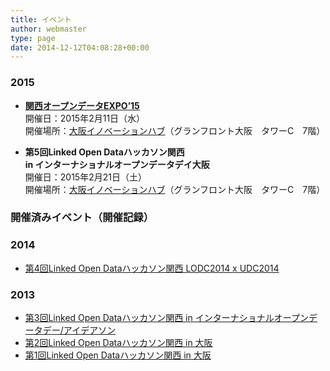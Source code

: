 ```yaml
---
title: イベント
author: webmaster
type: page
date: 2014-12-12T04:08:28+00:00
---
```


### 2015

  * [**関西オープンデータEXPO&#8217;15**][1]  
    開催日：2015年2月11日（水）  
    開催場所：[大阪イノベーションハブ][2]（グランフロント大阪　タワーC　7階）</p> 
  * **第5回Linked Open Dataハッカソン関西  
    in インターナショナルオープンデータデイ大阪**</a>  
    開催日：2015年2月21日（土）  
    開催場所：[大阪イノベーションハブ][2]（グランフロント大阪　タワーC　7階） 

### 開催済みイベント（開催記録）

### 2014

  * [第4回Linked Open Dataハッカソン関西 LODC2014 x UDC2014][3]

### 2013

  * [第3回Linked Open Dataハッカソン関西 in インターナショナルオープンデータデー/アイデアソン][4]
  * [第2回Linked Open Dataハッカソン関西 in 大阪][5]
  * [第1回Linked Open Dataハッカソン関西 in 大阪][6]

 [1]: https://www.facebook.com/events/768995263177146/?ref=4
 [2]: http://www.innovation-osaka.jp/ja/access
 [3]: /event/lod20141207/
 [4]: /event/lod20140211-22/
 [5]: /event/lod20131206-07/
 [6]: /event/lod20131019/